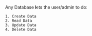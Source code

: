 Any Database lets the user/admin to do:

	1. Create Data
	2. Read Data
	3. Update Data
	4. Delete Data

